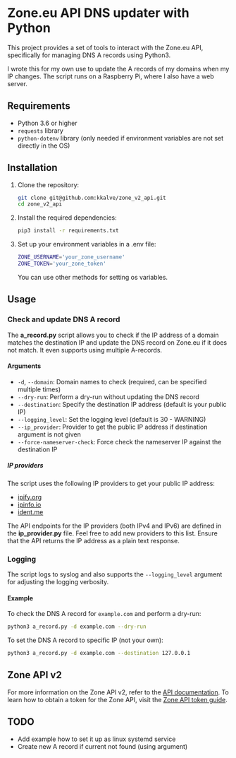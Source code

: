 # Zone.eu API DNS updater with Python
This project provides a set of tools to interact with the Zone.eu API, specifically for managing DNS A records using Python3.

I wrote this for my own use to update the A records of my domains when my IP changes. The script runs on a Raspberry Pi, where I also have a web server.

## Requirements

- Python 3.6 or higher
- `requests` library
- `python-dotenv` library (only needed if environment variables are not set directly in the OS)  

## Installation

1. Clone the repository:
    ```sh
    git clone git@github.com:kkalve/zone_v2_api.git
    cd zone_v2_api
    ```

2. Install the required dependencies:
    ```sh
    pip3 install -r requirements.txt
    ```

3. Set up your environment variables in a .env file:
    ```sh
    ZONE_USERNAME='your_zone_username'
    ZONE_TOKEN='your_zone_token'
    ```

    You can use other methods for setting os variables.

## Usage

### Check and update DNS A record

The **a_record.py** script allows you to check if the IP address of a domain matches the destination IP and update the DNS record on Zone.eu if it does not match. It even supports using multiple A-records.

#### Arguments

- `-d`, `--domain`: Domain names to check (required, can be specified multiple times)
- `--dry-run`: Perform a dry-run without updating the DNS record
- `--destination`: Specify the destination IP address (default is your public IP)
- `--logging_level`: Set the logging level (default is 30 - WARNING)
- `--ip_provider`: Provider to get the public IP address if destination argument is not given
- `--force-nameserver-check`: Force check the nameserver IP against the destination IP

##### IP providers
The script uses the following IP providers to get your public IP address:

* [ipify.org](https://www.ipify.org)
* [ipinfo.io](https://ipinfo.io)
* [ident.me](https://api.ident.me/)

The API endpoints for the IP providers (both IPv4 and IPv6) are defined in the **ip_provider.py** file. Feel free to add new providers to this list. Ensure that the API returns the IP address as a plain text response.

### Logging
The script logs to syslog and also supports the `--logging_level` argument for adjusting the logging verbosity.

#### Example

To check the DNS A record for `example.com` and perform a dry-run:
```sh
python3 a_record.py -d example.com --dry-run
```

To set the DNS A record to specific IP (not your own):
```sh
python3 a_record.py -d example.com --destination 127.0.0.1
```

## Zone API v2
For more information on the Zone API v2, refer to the [API documentation](https://api.zone.eu/v2). To learn how to obtain a token for the Zone API, visit the [Zone API token guide](https://help.zone.eu/en/kb/zone-api-en/).

## TODO
 * Add example how to set it up as linux systemd service
 * Create new A record if current not found (using argument)
